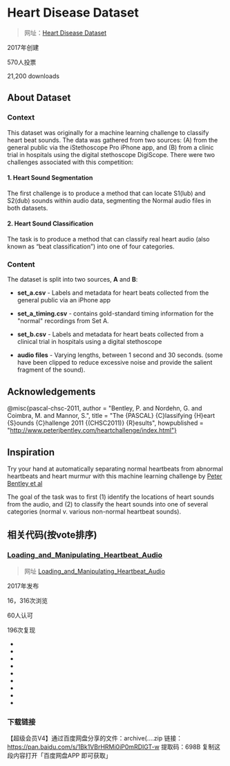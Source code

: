 # Heart Disease Dataset

> 网址：[Heart Disease Dataset](https://www.kaggle.com/datasets/johnsmith88/heart-disease-dataset)

2017年创建

570人投票

21,200 downloads

## About Dataset
### Context
This dataset was originally for a machine learning challenge to classify heart beat sounds. The data was gathered from two sources: (A) from the general public via the iStethoscope Pro iPhone app, and (B) from a clinic trial in hospitals using the digital stethoscope DigiScope. There were two challenges associated with this competition:

#### 1. Heart Sound Segmentation
The first challenge is to produce a method that can locate S1(lub) and S2(dub) sounds within audio data, segmenting the Normal audio files in both datasets.

#### 2. Heart Sound Classification
The task is to produce a method that can classify real heart audio (also known as “beat classification”) into one of four categories.

### Content
The dataset is split into two sources, **A** and **B**:

* **set_a.csv** - Labels and metadata for heart beats collected from the general public via an iPhone app

* **set_a_timing.csv** - contains gold-standard timing information for the "normal" recordings from Set A.

* **set_b.csv** - Labels and metadata for heart beats collected from a clinical trial in hospitals using a digital stethoscope

* **audio files** - Varying lengths, between 1 second and 30 seconds. (some have been clipped to reduce excessive noise and provide the salient fragment of the sound).

## Acknowledgements
@misc{pascal-chsc-2011, author = "Bentley, P. and Nordehn, G. and Coimbra, M. and Mannor, S.", title = "The {PASCAL} {C}lassifying {H}eart {S}ounds {C}hallenge 2011 {(CHSC2011)} {R}esults", howpublished = "http://www.peterjbentley.com/heartchallenge/index.html"}

## Inspiration
Try your hand at automatically separating normal heartbeats from abnormal heartbeats and heart murmur with this machine learning challenge by [Peter Bentley et al](https://istethoscope.peterjbentley.com/heartchallenge/index.html)

The goal of the task was to first (1) identify the locations of heart sounds from the audio, and (2) to classify the heart sounds into one of several categories (normal v. various non-normal heartbeat sounds).


## 相关代码(按vote排序)

### [Loading_and_Manipulating_Heartbeat_Audio](06项目复现\04kaggle\02数据集\01心脏疾病数据集\01Heart_Disease_Dataset\01Loading_and_Manipulating_Heartbeat_Audio/)

> 网址 [Loading_and_Manipulating_Heartbeat_Audio](https://www.kaggle.com/code/kinguistics/loading-and-manipulating-heartbeat-audio)

2017年发布

16，316次浏览

60人认可

196次复现


* []()
* []()
* []()
* []()
* []()
* []()
* []()
* []()
* []()















### 下载链接
【超级会员V4】通过百度网盘分享的文件：archive(....zip
链接：https://pan.baidu.com/s/1Bk1VBrHRMi0iP0mRDIGT-w 
提取码：698B 
复制这段内容打开「百度网盘APP 即可获取」
